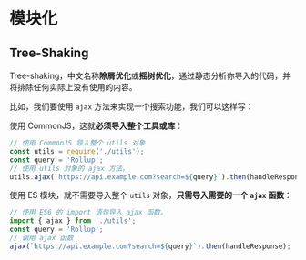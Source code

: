 # 模块化

## Tree-Shaking

Tree-shaking，中文名称**除屑优化**或**摇树优化**，通过静态分析你导入的代码，并将排除任何实际上没有使用的内容。

比如，我们要使用 `ajax` 方法来实现一个搜索功能，我们可以这样写：

使用 CommonJS，这就**必须导入整个工具或库**：

```js
// 使用 CommonJS 导入整个 utils 对象
const utils = require('./utils');
const query = 'Rollup';
// 使用 utils 对象的 ajax 方法。
utils.ajax(`https://api.example.com?search=${query}`).then(handleResponse);
```

使用 ES 模块，就不需要导入整个 `utils` 对象，**只需导入需要的一个 `ajax` 函数**：

```js
// 使用 ES6 的 import 语句导入 ajax 函数。
import { ajax } from './utils';
const query = 'Rollup';
// 调用 ajax 函数
ajax(`https://api.example.com?search=${query}`).then(handleResponse);
```